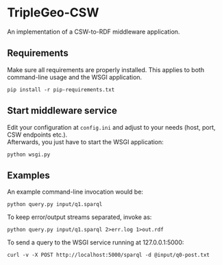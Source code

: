 TripleGeo-CSW
=============

An implementation of a CSW-to-RDF middleware application.

Requirements
------------

Make sure all requirements are properly installed. This applies to both command-line usage and the WSGI application.

    pip install -r pip-requirements.txt

Start middleware service
------------------------

Edit your configuration at `config.ini` and adjust to your needs (host, port, CSW endpoints etc.).  
Afterwards, you just have to start the WSGI application:

    python wsgi.py

Examples
--------

An example command-line invocation would be:

    python query.py input/q1.sparql
    
To keep error/output streams separated, invoke as:

    python query.py input/q1.sparql 2>err.log 1>out.rdf

To send a query to the WSGI service running at 127.0.0.1:5000:

    curl -v -X POST http://localhost:5000/sparql -d @input/q0-post.txt

